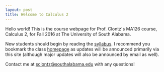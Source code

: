 ```yaml
---
layout: post
title: Welcome to Calculus 2
---
```


Hello world! This is the course webpage for Prof. Clontz's
MA126 course, Calculus 2, for Fall 2016 at The University
of South Alabama.

New students should begin by reading the
[syllabus]({{site.baseurl}}about/). I recommend you bookmark
the class [homepage]({{site.baseurl}}) as updates will be
announced primarily via this site (although major updates will
also be announced by email as well).

Contact me at <sclontz@southalabama.edu> with any questions!
